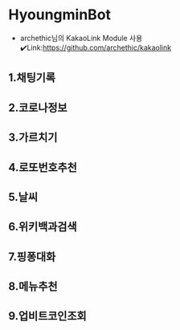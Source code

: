 # HyoungminBot

- archethic님의 KakaoLink Module 사용
  ✔️Link:https://github.com/archethic/kakaolink

## 1.채팅기록

## 2.코로나정보

## 3.가르치기

## 4.로또번호추천

## 5.날씨

## 6.위키백과검색

## 7.핑퐁대화

## 8.메뉴추천

## 9.업비트코인조회
